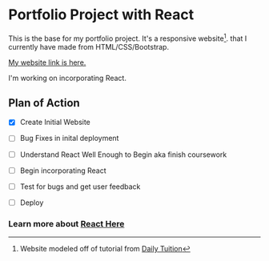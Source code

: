 # Portfolio Project with React


This is the base for my portfolio project. It's a responsive website[^1]. that I currently have made from HTML/CSS/Bootstrap. 

[My website link is here.](https://easso1.github.io/)

I'm working on incorporating React. 

## Plan of Action

- [x] Create Initial Website
- [ ] Bug Fixes in inital deployment
- [ ] Understand React Well Enough to Begin aka finish coursework
- [ ] Begin incorporating React
- [ ] Test for bugs and get user feedback
- [ ] Deploy





### Learn more about [React Here](https://create-react-app.dev/)

[^1]: Website modeled off of tutorial from [Daily Tuition](https://www.youtube.com/channel/UCrG2Z0usOCCdUTAr4D1A8mw)
